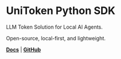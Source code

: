 # UniToken Python SDK

LLM Token Solution for Local AI Agents.

Open-source, local-first, and lightweight.

[**Docs**](https://docs.uni-token.app/sdk/node.html) | [**GitHub**](https://github.com/uni-token/core)
